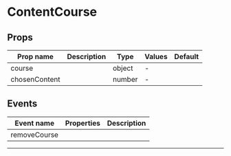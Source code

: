 # ContentCourse

## Props

| Prop name     | Description | Type   | Values | Default |
| ------------- | ----------- | ------ | ------ | ------- |
| course        |             | object | -      |         |
| chosenContent |             | number | -      |         |

## Events

| Event name   | Properties | Description |
| ------------ | ---------- | ----------- |
| removeCourse |            |

---
